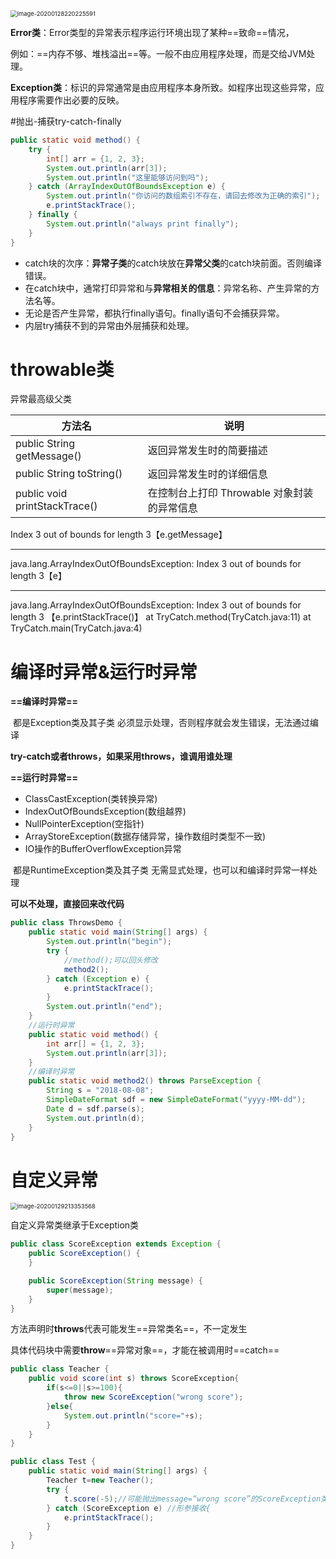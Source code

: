 <img src="C:\Users\Hery\Desktop\GitHub\java\image\image-20200128220225591.png" alt="image-20200128220225591" style="zoom:67%;" />

**Error类**：Error类型的异常表示程序运行环境出现了某种==致命==情况，

例如：==内存不够、堆栈溢出==等。一般不由应用程序处理，而是交给JVM处理。

**Exception类**：标识的异常通常是由应用程序本身所致。如程序出现这些异常，应用程序需要作出必要的反映。

#抛出-捕获try-catch-finally

```java
public static void method() {
    try {
        int[] arr = {1, 2, 3};
        System.out.println(arr[3]);
        System.out.println("这里能够访问到吗");
    } catch (ArrayIndexOutOfBoundsException e) {
        System.out.println("你访问的数组索引不存在，请回去修改为正确的索引");
        e.printStackTrace();
    } finally {
        System.out.println("always print finally");
    }
}
```

- catch块的次序：**异常子类**的catch块放在**异常父类**的catch块前面。否则编译错误。
- 在catch块中，通常打印异常和与**异常相关的信息**：异常名称、产生异常的方法名等。
- 无论是否产生异常，都执行finally语句。finally语句不会捕获异常。
- 内层try捕获不到的异常由外层捕获和处理。

# throwable类

异常最高级父类

| 方法名                        | 说明                                        |
| ----------------------------- | ------------------------------------------- |
| public String getMessage()    | 返回异常发⽣时的简要描述                    |
| public String toString()      | 返回异常发⽣时的详细信息                    |
| public void printStackTrace() | 在控制台上打印 Throwable 对象封装的异常信息 |

Index 3 out of bounds for length 3【e.getMessage】

-----------
java.lang.ArrayIndexOutOfBoundsException: Index 3 out of bounds for length 3【e】

-----------
java.lang.ArrayIndexOutOfBoundsException: Index 3 out of bounds for length 3 【e.printStackTrace()】
	at TryCatch.method(TryCatch.java:11)
	at TryCatch.main(TryCatch.java:4)

# 编译时异常&运行时异常

**==编译时异常==**

​	都是Exception类及其子类
​	必须显示处理，否则程序就会发生错误，无法通过编译

**try-catch或者throws，如果采用throws，谁调用谁处理**

**==运行时异常==**

- ClassCastException(类转换异常) 
- IndexOutOfBoundsException(数组越界) 
- NullPointerException(空指针) 
- ArrayStoreException(数据存储异常，操作数组时类型不一致) 
- IO操作的BufferOverflowException异常 

​	都是RuntimeException类及其子类
​	无需显式处理，也可以和编译时异常一样处理  

**可以不处理，直接回来改代码**

```java
public class ThrowsDemo {
    public static void main(String[] args) {
        System.out.println("begin");
        try {
            //method();可以回头修改
            method2();
        } catch (Exception e) {
            e.printStackTrace();
        }
        System.out.println("end");
    }
    //运行时异常
    public static void method() {
        int arr[] = {1, 2, 3};
        System.out.println(arr[3]);
    }
    //编译时异常
    public static void method2() throws ParseException {
        String s = "2018-08-08";
        SimpleDateFormat sdf = new SimpleDateFormat("yyyy-MM-dd");
        Date d = sdf.parse(s);
        System.out.println(d);
    }
}
```

# 自定义异常

<img src="C:\Users\Hery\Desktop\GitHub\java\image\image-20200129213353568.png" alt="image-20200129213353568" style="zoom:67%;" />



自定义异常类继承于Exception类

```java
public class ScoreException extends Exception {
    public ScoreException() {
    }

    public ScoreException(String message) {
        super(message);
    }
}
```

方法声明时**throws**代表可能发生==异常类名==，不一定发生

具体代码块中需要**throw**==异常对象==，才能在被调用时==catch==

```java
public class Teacher {
    public void score(int s) throws ScoreException{
        if(s<=0||s>=100){
            throw new ScoreException("wrong score");
        }else{
            System.out.println("score="+s);
        }
    }
}
```

```java
public class Test {
    public static void main(String[] args) {
        Teacher t=new Teacher();
        try {
            t.score(-5);//可能抛出message=“wrong score”的ScoreException类异常
        } catch (ScoreException e) //形参接收{
            e.printStackTrace();
        }
    }
}
```


